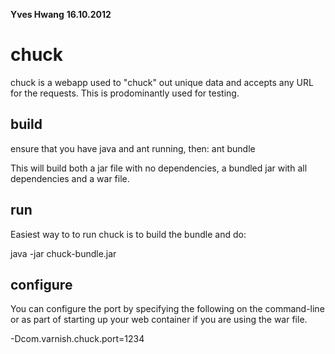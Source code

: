 **Yves Hwang**
**16.10.2012**

chuck
=====

chuck is a webapp used to "chuck" out unique data and accepts any URL for the requests. This is prodominantly used for testing.

build
-----
ensure that you have java and ant running, then:
ant bundle 

This will build both a jar file with no dependencies, a bundled jar with all dependencies and a war file. 

run
---
Easiest way to to run chuck is to build the bundle and do:

java -jar chuck-bundle.jar

configure
---------
You can configure the port by specifying the following on the command-line or as part of starting up your web container if you are using the war file.

-Dcom.varnish.chuck.port=1234



